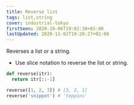 ```yaml
---
title: Reverse list
tags: list,string
cover: industrial-tokyo
firstSeen: 2020-10-06T19:02:30+03:00
lastUpdated: 2020-11-02T19:28:27+02:00
---
```


Reverses a list or a string.

- Use slice notation to reverse the list or string.

```py
def reverse(itr):
  return itr[::-1]
```

```py
reverse([1, 2, 3]) # [3, 2, 1]
reverse('snippet') # 'teppins'
```
